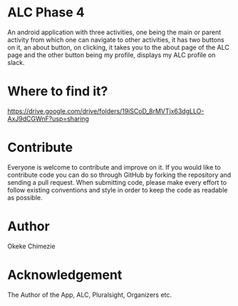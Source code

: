 # ALC Phase 4
An android application with three activities, one being the main or parent activity from which
one can navigate to other activities, it has two buttons on it, an about button, on clicking, it takes you to the 
about page of the ALC page and the other button being my profile, displays my ALC profile on slack.

# Where to find it?
https://drive.google.com/drive/folders/19iSCoD_8rMVTjx63dgLLO-AxJ9dCGWnF?usp=sharing

# Contribute
Everyone is welcome to contribute and improve on it.
If you would like to contribute code you can do so through GitHub by forking the repository and sending a pull request. When submitting code, please make every effort to follow existing conventions and style in order to keep the code as readable as possible.

# Author

Okeke Chimezie

# Acknowledgement
The Author of the App, ALC, Pluralsight, Organizers etc.

 
